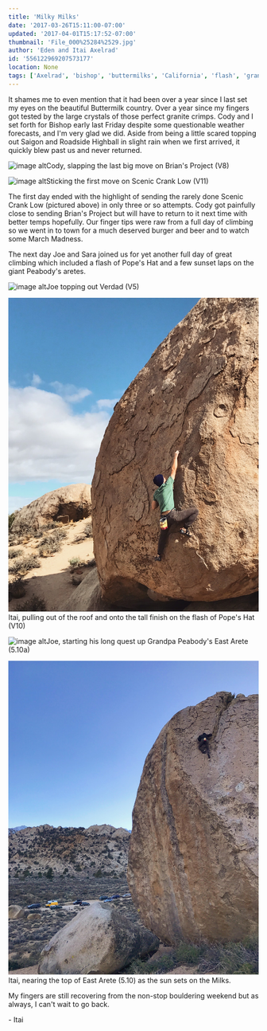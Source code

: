 ```yaml
---
title: 'Milky Milks'
date: '2017-03-26T15:11:00-07:00'
updated: '2017-04-01T15:17:52-07:00'
thumbnail: 'File_000%25284%2529.jpg'
author: 'Eden and Itai Axelrad'
id: '556122969207573177'
location: None
tags: ['Axelrad', 'bishop', 'buttermilks', 'California', 'flash', 'granite', 'highball', 'Itai']
---
```

It shames me to even mention that it had been over a year since I last set my eyes on the beautiful Buttermilk country. Over a year since my fingers got tested by the large crystals of those perfect granite crimps. Cody and I set forth for Bishop early last Friday despite some questionable weather forecasts, and I'm very glad we did.
Aside from being a little scared topping out Saigon and Roadside Highball in slight rain when we first arrived, it quickly blew past us and never returned.

![image alt](/images/File_000%25284%2529.jpg)Cody, slapping the last big move on Brian's Project (V8)

![image alt](/images/File_000%25283%2529.jpg)Sticking the first move on Scenic Crank Low (V11)

The first day ended with the highlight of sending the rarely done Scenic Crank Low (pictured above) in only three or so attempts. Cody got painfully close to sending Brian's Project but will have to return to it next time with better temps hopefully. Our finger tips were raw from a full day of climbing so we went in to town for a much deserved burger and beer and to watch some March Madness.

The next day Joe and Sara joined us for yet another full day of great climbing which included a flash of Pope's Hat and a few sunset laps on the giant Peabody's aretes.

![image alt](/images/File_000%25282%2529.jpg)Joe topping out Verdad (V5)

![image alt](/images/File_001.jpg)Itai, pulling out of the roof and onto the tall finish on the flash of Pope's Hat (V10)

[](/images/File_001.jpg)

[](/images/File_001.jpg)

![image alt](/images/File_000%25281%2529.jpg)Joe, starting his long quest up Grandpa Peabody's East Arete (5.10a)

![image alt](/images/File_000.jpg)Itai, nearing the top of East Arete (5.10) as the sun sets on the Milks.

My fingers are still recovering from the non-stop bouldering weekend but as always, I can't wait to go back.

\- Itai
